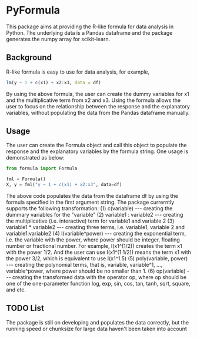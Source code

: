 # PyFormula

This package aims at providing the R-like formula for data analysis in Python. The underlying data is a Pandas dataframe and the package generates the numpy array for scikit-learn.

## Background

R-like formula is easy to use for data analysis, for example, 

```r
lm(y ~ 1 + c(x1) + x2:x3, data = df)
```

By using the above formula, the user can create the dummy variables for x1 and the multiplicative term from x2 and x3. Using the formula allows the user to focus on the relationship between the response and the explanatory variables, without populating the data from the Pandas dataframe manually.

## Usage

The user can create the Formula object and call this object to populate the response and the explanatory variables by the formula string. One usage is demonstrated as below:

```python
from formula import Formula

fml = Formula()
X, y = fml("y ~ 1 + c(x1) + x2:x3", data=df)
```

The above code populates the data from the dataframe df by using the formula specified in the first argument string. The package currerntly supports the following transformation:
(1) c(variable) --- creating the dummary variables for the "variable"
(2) variable1 : variable2  --- creating the multiplicative (i.e. interactive) term for variable1 and variable 2
(3) variable1 * variable2  --- creating three terms, i.e. variable1, variable 2 and variable1:variable2
(4) I(variable^power) --- creating the exponential term, i.e. the variable with the power, where power should be integer, floating number or fractional number. For example, I(x1^(1/2)) creates the term x1 with the power 1/2. And the user can use I(x1^(1 1/2)) means the term x1 with the power 3/2, which is equivalent to use I(x1^1.5)
(5) poly(variable, power) --- creating the polynomial terms, that is, variable, variable^1, ..., variable^power, where power should be no smaller than 1. 
(6) op(variable) --- creating the transformed data with the operator op, where op should be one of the one-parameter function log, exp, sin, cos, tan, tanh, sqrt, square, and etc.

## TODO List

The package is still on developing and populates the data correctly, but the running speed or chunksize for large data haven't been taken into account
